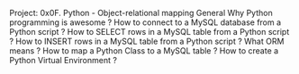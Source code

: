 Project: 0x0F. Python - Object-relational mapping
General
Why Python programming is awesome ?
How to connect to a MySQL database from a Python script ?
How to SELECT rows in a MySQL table from a Python script ?
How to INSERT rows in a MySQL table from a Python script ?
What ORM means ?
How to map a Python Class to a MySQL table ?
How to create a Python Virtual Environment ?
